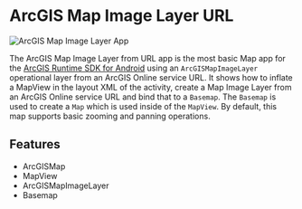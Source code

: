 # ArcGIS Map Image Layer URL

![ArcGIS Map Image Layer App](map-image-layer.png)

The ArcGIS Map Image Layer from URL app is the most basic Map app for the [ArcGIS Runtime SDK for Android](https://developers.arcgis.com/en/android/) using an ```ArcGISMapImageLayer``` operational layer from an ArcGIS Online service URL.
It shows how to inflate a MapView in the layout XML of the activity, create a Map Image Layer from an ArcGIS Online service URL and bind that to a ```Basemap```.  The ```Basemap``` is used to create a ```Map``` which is used inside of the ```MapView```.
By default, this map supports basic zooming and panning operations.

## Features
* ArcGISMap
* MapView
* ArcGISMapImageLayer
* Basemap
